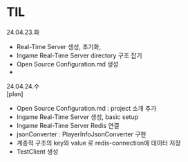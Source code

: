# TIL
24.04.23.화<br>
- Real-Time Server 생성, 초기화, 
- Ingame Real-Time Server directory 구조 잡기
- Open Source Configuration.md 생성
- 
24.04.24.수 <br>
[plan]<br>
- Open Source Configuration.md : project 소개 추가
- Ingame Real-Time Server 생성, basic setup
- Ingame Real-Time Server Redis 연결
- jsonConverter : PlayerInfoJsonConverter 구현
- 계층적 구조의 key와 value 로 redis-connection에 데이터 저장
- TestClient 생성
